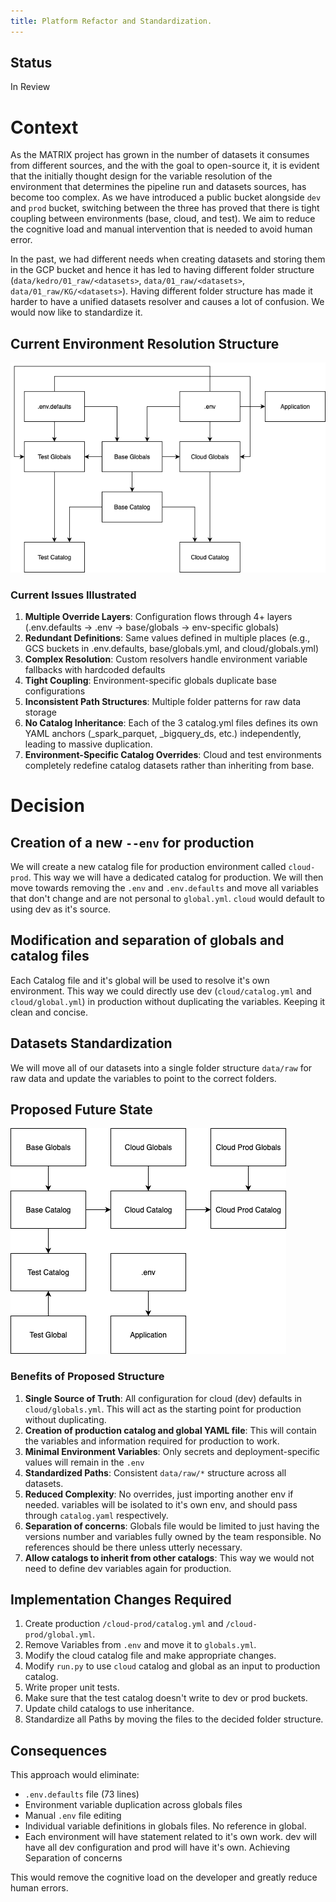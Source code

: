 ```yaml
---
title: Platform Refactor and Standardization.
---
```


Status
------
In Review

# Context

As the MATRIX project has grown in the number of datasets it consumes from different sources, and the with the goal to open-source it, it is evident that the initially thought design for the variable resolution of the environment that determines the pipeline run and datasets sources, has become too complex. As we have introduced a public bucket alongside `dev` and `prod` bucket, switching between the three has proved that there is tight coupling between environments (base, cloud, and test). We aim to reduce the cognitive load and manual intervention that is needed to avoid human error.

In the past, we had different needs when creating datasets and storing them in the GCP bucket and hence it has led to having different folder structure (`data/kedro/01_raw/<datasets>`, `data/01_raw/<datasets>`, `data/01_raw/KG/<datasets>`). Having different folder structure has made it harder to have a unified datasets resolver and causes a lot of confusion. We would now like to standardize it.

## Current Environment Resolution Structure

![Old Architecture](../assets/old%20architecture.drawio.png)

### Current Issues Illustrated

1. **Multiple Override Layers**: Configuration flows through 4+ layers (.env.defaults → .env → base/globals → env-specific globals)
2. **Redundant Definitions**: Same values defined in multiple places (e.g., GCS buckets in .env.defaults, base/globals.yml, and cloud/globals.yml)
3. **Complex Resolution**: Custom resolvers handle environment variable fallbacks with hardcoded defaults
4. **Tight Coupling**: Environment-specific globals duplicate base configurations
5. **Inconsistent Path Structures**: Multiple folder patterns for raw data storage
6. **No Catalog Inheritance**: Each of the 3 catalog.yml files defines its own YAML anchors (_spark_parquet, _bigquery_ds, etc.) independently, leading to massive duplication.
7. **Environment-Specific Catalog Overrides**: Cloud and test environments completely redefine catalog datasets rather than inheriting from base.

# Decision

## Creation of a new `--env` for production

We will create a new catalog file for production environment called `cloud-prod`. This way we will have a dedicated catalog for production. We will then move towards removing the `.env` and `.env.defaults` and move all variables that don't change and are not personal to `global.yml`. `cloud` would default to using dev as it's source.

## Modification and separation of globals and catalog files

Each Catalog file and it's global will be used to resolve it's own environment. This way we could directly use dev (`cloud/catalog.yml` and `cloud/global.yml`) in production without duplicating the variables. Keeping it clean and concise.

## Datasets Standardization

We will move all of our datasets into a single folder structure `data/raw` for raw data and update the variables to point to the correct folders.

## Proposed Future State

![New Architecture](../assets/new_architecture.drawio.png)

### Benefits of Proposed Structure

1. **Single Source of Truth**: All configuration for cloud (dev) defaults in `cloud/globals.yml`. This will act as the starting point for production without duplicating.
2. **Creation of production catalog and global YAML file**: This will contain the variables and information required for production to work.
3. **Minimal Environment Variables**: Only secrets and deployment-specific values will remain in the `.env`
4. **Standardized Paths**: Consistent `data/raw/*` structure across all datasets.
5. **Reduced Complexity**: No overrides, just importing another env if needed. variables will be isolated to it's own env, and should pass through `catalog.yaml` respectively.
6. **Separation of concerns**: Globals file would be limited to just having the versions number and variables fully owned by the team responsible. No references should be there unless utterly necessary.
7. **Allow catalogs to inherit from other catalogs**: This way we would not need to define dev variables again for production.

## Implementation Changes Required

1. Create production `/cloud-prod/catalog.yml` and `/cloud-prod/global.yml`.
2. Remove Variables from `.env` and move it to `globals.yml`.
3. Modify the cloud catalog file and make appropriate changes.
4. Modify `run.py` to use `cloud` catalog and global as an input to production catalog.
5. Write proper unit tests.
6. Make sure that the test catalog doesn't write to dev or prod buckets.
7. Update child catalogs to use inheritance.
8. Standardize all Paths by moving the files to the decided folder structure.

## Consequences

This approach would eliminate:
- `.env.defaults` file (73 lines)
- Environment variable duplication across globals files
- Manual `.env` file editing
- Individual variable definitions in globals files. No reference in global.
- Each environment will have statement related to it's own work. dev will have all dev configuration and prod will have it's own. Achieving Separation of concerns

This would remove the cognitive load on the developer and greatly reduce human errors.